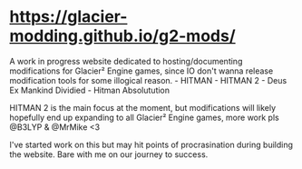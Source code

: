 # https://glacier-modding.github.io/g2-mods/

A work in progress website dedicated to hosting/documenting modifications for Glacier² Engine games, since IO don't wanna release modification tools for some illogical reason.
	- HITMAN
	- HITMAN 2
	- Deus Ex Mankind Dividied
	- Hitman Absolutution

HITMAN 2 is the main focus at the moment, but modifications will likely hopefully end up expanding to all Glacier² Engine games, more work pls @B3LYP & @MrMike <3

I've started work on this but may hit points of procrasination during building the website. Bare with me on our journey to success.
